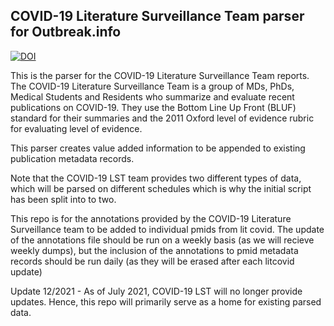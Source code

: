 ## COVID-19 Literature Surveillance Team parser for Outbreak.info
[![DOI](https://zenodo.org/badge/322128248.svg)](https://zenodo.org/badge/latestdoi/322128248)

This is the parser for the COVID-19 Literature Surveillance Team reports.  The COVID-19 Literature Surveillance Team is a group of MDs, PhDs, Medical Students and Residents who summarize and evaluate recent publications on COVID-19. They use the Bottom Line Up Front (BLUF) standard for their summaries and the 2011 Oxford level of evidence rubric for evaluating level of evidence.

This parser creates value added information to be appended to existing publication metadata records.

Note that the COVID-19 LST team provides two different types of data, which will be parsed on different schedules which is why the initial script has been split into to two.

This repo is for the annotations provided by the COVID-19 Literature Surveillance team to be added to individual pmids from lit covid.  The update of the annotations file should be run on a weekly basis (as we will recieve weekly dumps), but the inclusion of the annotations to pmid metadata records should be run daily (as they will be erased after each litcovid update)

Update 12/2021 - As of July 2021, COVID-19 LST will no longer provide updates. Hence, this repo will primarily serve as a home for existing parsed data.
